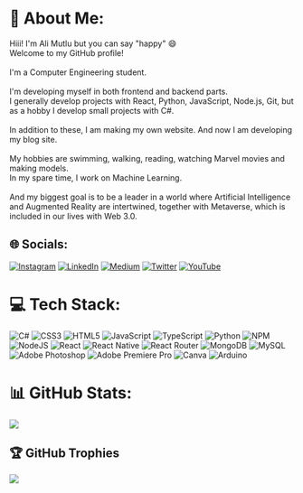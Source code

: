 # 💫 About Me:
Hiii! I'm Ali Mutlu but you can say "happy" 😄<br>Welcome to my GitHub profile!<br><br>I'm a Computer Engineering student.<br><br>I'm developing myself in both frontend and backend parts.<br>I generally develop projects with React, Python, JavaScript, Node.js, Git, but as a hobby I develop small projects with C#.<br><br>In addition to these, I am making my own website. And now I am developing my blog site.<br><br>My hobbies are swimming, walking, reading, watching Marvel movies and making models.<br>In my spare time, I work on Machine Learning.<br><br>And my biggest goal is to be a leader in a world where Artificial Intelligence and Augmented Reality are intertwined, together with Metaverse, which is included in our lives with Web 3.0.


## 🌐 Socials:
[![Instagram](https://img.shields.io/badge/Instagram-%23E4405F.svg?logo=Instagram&logoColor=white)](https://instagram.com/https://www.instagram.com/alihappy_/) [![LinkedIn](https://img.shields.io/badge/LinkedIn-%230077B5.svg?logo=linkedin&logoColor=white)](https://linkedin.com/in/https://www.linkedin.com/in/alihappy) [![Medium](https://img.shields.io/badge/Medium-12100E?logo=medium&logoColor=white)](https://medium.com/@https://alihappy.medium.com) [![Twitter](https://img.shields.io/badge/Twitter-%231DA1F2.svg?logo=Twitter&logoColor=white)](https://twitter.com/https://twitter.com/alihepi) [![YouTube](https://img.shields.io/badge/YouTube-%23FF0000.svg?logo=YouTube&logoColor=white)](https://youtube.com/@https://www.youtube.com/channel/UCjnX0OUxao8lfqMc-KLwBpg) 

# 💻 Tech Stack:
![C#](https://img.shields.io/badge/c%23-%23239120.svg?style=for-the-badge&logo=c-sharp&logoColor=white) ![CSS3](https://img.shields.io/badge/css3-%231572B6.svg?style=for-the-badge&logo=css3&logoColor=white) ![HTML5](https://img.shields.io/badge/html5-%23E34F26.svg?style=for-the-badge&logo=html5&logoColor=white) ![JavaScript](https://img.shields.io/badge/javascript-%23323330.svg?style=for-the-badge&logo=javascript&logoColor=%23F7DF1E) ![TypeScript](https://img.shields.io/badge/typescript-%23007ACC.svg?style=for-the-badge&logo=typescript&logoColor=white) ![Python](https://img.shields.io/badge/python-3670A0?style=for-the-badge&logo=python&logoColor=ffdd54) ![NPM](https://img.shields.io/badge/NPM-%23000000.svg?style=for-the-badge&logo=npm&logoColor=white) ![NodeJS](https://img.shields.io/badge/node.js-6DA55F?style=for-the-badge&logo=node.js&logoColor=white) ![React](https://img.shields.io/badge/react-%2320232a.svg?style=for-the-badge&logo=react&logoColor=%2361DAFB) ![React Native](https://img.shields.io/badge/react_native-%2320232a.svg?style=for-the-badge&logo=react&logoColor=%2361DAFB) ![React Router](https://img.shields.io/badge/React_Router-CA4245?style=for-the-badge&logo=react-router&logoColor=white) ![MongoDB](https://img.shields.io/badge/MongoDB-%234ea94b.svg?style=for-the-badge&logo=mongodb&logoColor=white) ![MySQL](https://img.shields.io/badge/mysql-%2300f.svg?style=for-the-badge&logo=mysql&logoColor=white) ![Adobe Photoshop](https://img.shields.io/badge/adobephotoshop-%2331A8FF.svg?style=for-the-badge&logo=adobephotoshop&logoColor=white) ![Adobe Premiere Pro](https://img.shields.io/badge/Adobe%20Premiere%20Pro-9999FF.svg?style=for-the-badge&logo=Adobe%20Premiere%20Pro&logoColor=white) ![Canva](https://img.shields.io/badge/Canva-%2300C4CC.svg?style=for-the-badge&logo=Canva&logoColor=white) ![Arduino](https://img.shields.io/badge/-Arduino-00979D?style=for-the-badge&logo=Arduino&logoColor=white)


# 📊 GitHub Stats:
<!--![](https://github-readme-stats.vercel.app/api?username=alihepi&theme=dark&hide_border=false&include_all_commits=false&count_private=false)<br/>-->
![](https://github-readme-streak-stats.herokuapp.com/?user=alihepi&theme=dark&hide_border=false)
<!--![](https://github-readme-stats.vercel.app/api/top-langs/?username=alihepi&theme=dark&hide_border=false&include_all_commits=false&count_private=false&layout=compact)-->

## 🏆 GitHub Trophies
![](https://github-profile-trophy.vercel.app/?username=alihepi&theme=radical&no-frame=false&no-bg=true&margin-w=4)

<!--
## 🐦 Latest Tweet
[![](https://gtce.itsvg.in/api?username=https://twitter.com/alihepi)](https://github.com/VishwaGauravIn/github-twitter-card-embed)

---
[![](https://visitcount.itsvg.in/api?id=alihepi&icon=2&color=0)](https://visitcount.itsvg.in)

<!-- Proudly created with GPRM ( https://gprm.itsvg.in ) -->
